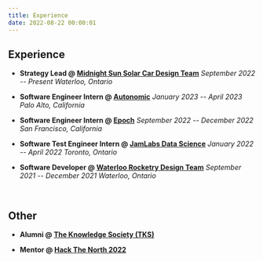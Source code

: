 ```yaml
---
title: Experience
date: 2022-08-22 00:00:01
---
```


## Experience

- **Strategy Lead @ [Midnight Sun Solar Car Design Team](https://www.uwmidsun.com/)**
  _September 2022 -- Present_
  _Waterloo, Ontario_

- **Software Engineer Intern @ [Autonomic](https://autonomic.com/)**
  _January 2023 -- April 2023_
  _Palo Alto, California_

- **Software Engineer Intern @ [Epoch](https://www.epochapp.com/)**
  _September 2022 -- December 2022_
  _San Francisco, California_

- **Software Test Engineer Intern @ [JamLabs Data Science](https://www.jamlabs.com/)**
  _January 2022 -- April 2022_
  _Toronto, Ontario_

- **Software Developer @ [Waterloo Rocketry Design Team](https://www.waterloorocketry.com/)**
  _September 2021 -- December 2021_
  _Waterloo, Ontario_

<!--  -->
<br>
<!--  -->

## Other

- **Alumni @ [The Knowledge Society (TKS)](https://www.tks.world/)**

- **Mentor @ [Hack The North 2022](https://hackthenorth.com/)**
